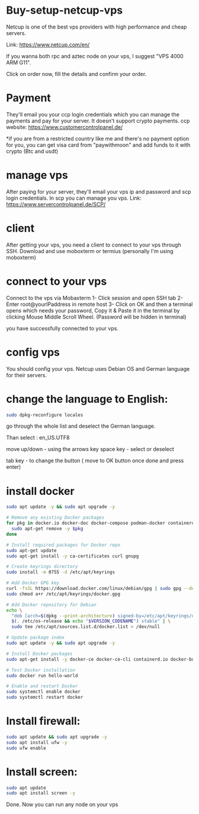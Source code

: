 # Buy-setup-netcup-vps
Netcup is one of the best vps providers with high performance and cheap servers.

Link:
https://www.netcup.com/en/

If you wanna both rpc and aztec node on your vps, I suggest "VPS 4000 ARM G11".

Click on order now, fill the details and confirm your order.
# Payment
They'll email you your ccp login credentials which you can manage the payments and pay for your server. It doesn't support crypto payments.
ccp website: 
https://www.customercontrolpanel.de/

*if you are from a restricted country like me and there's no payment option for you, you can get visa card from "paywithmoon" and add funds to it with crypto (Btc and usdt)
# manage vps
After paying for your server, they'll email your vps ip and password and scp login credentials. 
In scp you can manage you vps. Link:
https://www.servercontrolpanel.de/SCP/
# client 
After getting your vps, you need a client to connect to your vps through SSH. Download and use moboxterm or termius (personally I'm using moboxterm)
# connect to your vps
Connect to the vps via Mobaxterm
1- Click session and open SSH tab
2- Enter root@yourIPaddress in remote host
3- Click on OK and then a terminal opens which needs your password, Copy it & Paste it in the terminal by clicking Mouse Middle Scroll Wheel. (Password will be hidden in terminal)

you have successfully connected to your vps.
# config vps
You should config your vps. Netcup uses Debian OS and German language for their servers.

# change the language to English:
```bash
sudo dpkg-reconfigure locales
```
go through the whole list and deselect the German language. 

Than select : en_US.UTF8

move up/down - using the arrows key
space key - select or deselect

tab key - to change the button ( move to OK button once done and press enter)
# install docker
```bash
sudo apt update -y && sudo apt upgrade -y

# Remove any existing Docker packages
for pkg in docker.io docker-doc docker-compose podman-docker containerd runc; do
  sudo apt-get remove -y $pkg
done

# Install required packages for Docker repo
sudo apt-get update
sudo apt-get install -y ca-certificates curl gnupg

# Create keyrings directory
sudo install -m 0755 -d /etc/apt/keyrings

# Add Docker GPG key
curl -fsSL https://download.docker.com/linux/debian/gpg | sudo gpg --dearmor -o /etc/apt/keyrings/docker.gpg
sudo chmod a+r /etc/apt/keyrings/docker.gpg

# Add Docker repository for Debian
echo \
  "deb [arch=$(dpkg --print-architecture) signed-by=/etc/apt/keyrings/docker.gpg] https://download.docker.com/linux/debian \
  $(. /etc/os-release && echo "$VERSION_CODENAME") stable" | \
  sudo tee /etc/apt/sources.list.d/docker.list > /dev/null

# Update package index
sudo apt update -y && sudo apt upgrade -y

# Install Docker packages
sudo apt-get install -y docker-ce docker-ce-cli containerd.io docker-buildx-plugin docker-compose-plugin

# Test Docker installation
sudo docker run hello-world

# Enable and restart Docker
sudo systemctl enable docker
sudo systemctl restart docker
```

# Install firewall:
```bash
sudo apt update && sudo apt upgrade -y
sudo apt install ufw -y
sudo ufw enable
```

# Install screen:
```bash
sudo apt update
sudo apt install screen -y
```

Done. Now you can run any node on your vps
